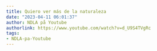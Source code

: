 ```yaml
---
title: Quiero ver más de la naturaleza
date: "2023-04-11 06:01:37"
author: NDLA på Youtube
authorlink: https://www.youtube.com/watch?v=d_U9S4TVgRc
tags:
- NDLA-pa-Youtube
---
```


